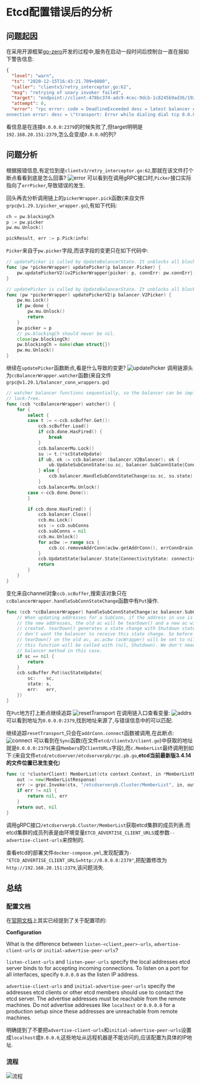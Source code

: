 # Etcd配置错误后的分析


## 问题起因
在采用开源框架[go-zero](https://github.com/tal-tech/go-zero)开发的过程中,服务在启动一段时间后控制台一直在报如下警告信息:
``` json
{
  "level": "warn",
  "ts": "2020-12-15T16:43:21.709+0800",
  "caller": "clientv3/retry_interceptor.go:62",
  "msg": "retrying of unary invoker failed",
  "target": "endpoint://client-478bc374-adc9-4cec-9dcb-1c8245b9ad36/192.168.20.151:2379",
  "attempt": 0,
  "error": "rpc error: code = DeadlineExceeded desc = latest balancer error: all SubConns are in TransientFailure, latest connection error: c
onnection error: desc = \"transport: Error while dialing dial tcp 0.0.0.0:2379: connectex: No connection could be made because the target machine actively refused it.\""}
```
看信息是在连接`0.0.0.0:2379`的时候失败了,但target明明是`192.168.20.151:2379`,怎么会变成`0.0.0.0`的列?

## 问题分析
根据报错信息,有定位到是`clientv3/retry_interceptor.go:62`,那就在该文件打个断点看看到底是怎么回事?
![error](/images/etcd_errpicker.png "定位错误产生的位置")
可以看到在调用gRPC接口时,`Picker`接口实际指向了`errPicker`,导致错误的发生.

回头再去分析调用链上的`pickerWrapper.pick`函数(来自文件`grpc@v1.29.1/picker_wrapper.go`),有如下代码:
``` go
ch = pw.blockingCh
p := pw.picker
pw.mu.Unlock()

pickResult, err := p.Pick(info)
```
`Picker`来自于`pw.picker`字段,而该字段的变更只在如下代码中:
``` go
// updatePicker is called by UpdateBalancerState. It unblocks all blocked pick.
func (pw *pickerWrapper) updatePicker(p balancer.Picker) {
	pw.updatePickerV2(&v2PickerWrapper{picker: p, connErr: pw.connErr})
}

// updatePicker is called by UpdateBalancerState. It unblocks all blocked pick.
func (pw *pickerWrapper) updatePickerV2(p balancer.V2Picker) {
	pw.mu.Lock()
	if pw.done {
		pw.mu.Unlock()
		return
	}
	pw.picker = p
	// pw.blockingCh should never be nil.
	close(pw.blockingCh)
	pw.blockingCh = make(chan struct{})
	pw.mu.Unlock()
}
```

继续在`updatePicker`函数断点,看是什么导致的变更?
![updatePicker](/images/etcd_updatepicker.png "跟踪updatePicker")
调用链源头为`ccBalancerWrapper.watcher`函数(来自文件`grpc@v1.29.1/balancer_conn_wrappers.go`)
``` go
// watcher balancer functions sequentially, so the balancer can be implemented
// lock-free.
func (ccb *ccBalancerWrapper) watcher() {
	for {
		select {
		case t := <-ccb.scBuffer.Get():
			ccb.scBuffer.Load()
			if ccb.done.HasFired() {
				break
			}
			ccb.balancerMu.Lock()
			su := t.(*scStateUpdate)
			if ub, ok := ccb.balancer.(balancer.V2Balancer); ok {
				ub.UpdateSubConnState(su.sc, balancer.SubConnState{ConnectivityState: su.state, ConnectionError: su.err})
			} else {
				ccb.balancer.HandleSubConnStateChange(su.sc, su.state)
			}
			ccb.balancerMu.Unlock()
		case <-ccb.done.Done():
		}

		if ccb.done.HasFired() {
			ccb.balancer.Close()
			ccb.mu.Lock()
			scs := ccb.subConns
			ccb.subConns = nil
			ccb.mu.Unlock()
			for acbw := range scs {
				ccb.cc.removeAddrConn(acbw.getAddrConn(), errConnDrain)
			}
			ccb.UpdateState(balancer.State{ConnectivityState: connectivity.Connecting, Picker: nil})
			return
		}
	}
}
```
变化来自channel对象`ccb.scBuffer`,搜索该对象只在`ccBalancerWrapper.handleSubConnStateChange`函数中有`Put`操作.
``` go
func (ccb *ccBalancerWrapper) handleSubConnStateChange(sc balancer.SubConn, s connectivity.State, err error) {
	// When updating addresses for a SubConn, if the address in use is not in
	// the new addresses, the old ac will be tearDown() and a new ac will be
	// created. tearDown() generates a state change with Shutdown state, we
	// don't want the balancer to receive this state change. So before
	// tearDown() on the old ac, ac.acbw (acWrapper) will be set to nil, and
	// this function will be called with (nil, Shutdown). We don't need to call
	// balancer method in this case.
	if sc == nil {
		return
	}
	ccb.scBuffer.Put(&scStateUpdate{
		sc:    sc,
		state: s,
		err:   err,
	})
}
```

在`Put`地方打上断点继续追踪
![resetTransport](/images/etcd_reset.png "Put消息")
在调用链入口查看变量:
![addrs](/images/etcd_addrs.png "addrs的值")
可以看到地址为`0.0.0.0:2379`,找到地址来源了,与错误信息中的可以匹配.

继续追踪`resetTransport`,只会在`addrConn.connect`函数被调用,在此断点:
![connect](/images/etcd_sync.png "追踪connect")
可以看到在`Sync`函数(在文件`etcd/clientv3/client.go`)中获取的地址就是`0.0.0.0:2379`(来自`Members`的`ClientURLs`字段),而`c.MemberList`最终调用到如下:(来自文件`etcd/etcdserver/etcdserverpb/rpc.pb.go`,**etcd当前最新版3.4.14的文件位置已发生变化**)
``` go
func (c *clusterClient) MemberList(ctx context.Context, in *MemberListRequest, opts ...grpc.CallOption) (*MemberListResponse, error) {
	out := new(MemberListResponse)
	err := grpc.Invoke(ctx, "/etcdserverpb.Cluster/MemberList", in, out, c.cc, opts...)
	if err != nil {
		return nil, err
	}
	return out, nil
}
```
调用gRPC接口`/etcdserverpb.Cluster/MemberList`获取etcd集群的成员列表.而etcd集群的成员列表是由环境变量`ETCD_ADVERTISE_CLIENT_URLS`或参数`--advertise-client-urls`来控制的.

查看etcd的部署文件`docker-compose.yml`,发现配置为`- "ETCD_ADVERTISE_CLIENT_URLS=http://0.0.0.0:2379"`,把配置修改为`http://192.168.20.151:2379`,该问题消失.

## 总结
### 配置文档
在[官网文档](https://etcd.io/docs/v3.4.0/faq/)上其实已经提到了关于配置项的:

**Configuration**

What is the difference between `listen-<client,peer>-urls`, `advertise-client-urls` or `initial-advertise-peer-urls`?

`listen-client-urls` and `listen-peer-urls` specify the local addresses etcd server binds to for accepting incoming connections. To listen on a port for all interfaces, specify `0.0.0.0` as the listen IP address.

`advertise-client-urls` and `initial-advertise-peer-urls` specify the addresses etcd clients or other etcd members should use to contact the etcd server. The advertise addresses must be reachable from the remote machines. Do not advertise addresses like `localhost` or `0.0.0.0` for a production setup since these addresses are unreachable from remote machines.

明确提到了不要把`advertise-client-urls`和`initial-advertise-peer-urls`设置成`localhost`或`0.0.0.0`,这些地址从远程机器是不能访问的,应该配置为具体的IP地址.

### 流程
![流程](/images/etcd_follow.png "流程图")

